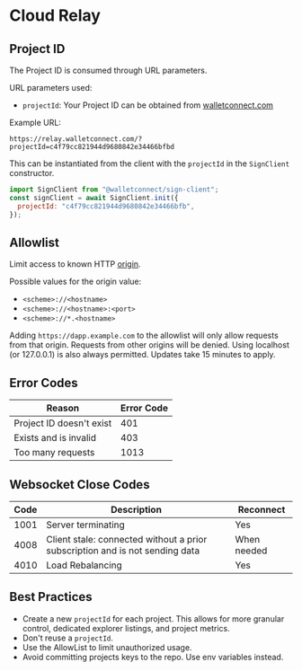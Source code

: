 # Cloud Relay

## Project ID

The Project ID is consumed through URL parameters.

URL parameters used:

- `projectId`: Your Project ID can be obtained from [walletconnect.com](https://walletconnect.com)

Example URL:

`https://relay.walletconnect.com/?projectId=c4f79cc821944d9680842e34466bfbd`

This can be instantiated from the client with the `projectId` in the `SignClient` constructor.

```javascript
import SignClient from "@walletconnect/sign-client";
const signClient = await SignClient.init({
  projectId: "c4f79cc821944d9680842e34466bfb",
});
```

## Allowlist

Limit access to known HTTP [origin](https://developer.mozilla.org/en-US/docs/Web/HTTP/Headers/Origin).

Possible values for the origin value:

- `<scheme>://<hostname>`
- `<scheme>://<hostname>:<port>`
- `<scheme>://*.<hostname>`

Adding `https://dapp.example.com` to the allowlist will only allow requests from that origin. Requests from other origins will be denied. Using localhost (or 127.0.0.1) is also always permitted.  Updates take 15 minutes to apply.

## Error Codes

| Reason                 | Error Code |
| ---------------------- | ---------- |
| Project ID doesn't exist | 401        |
| Exists and is invalid  | 403        |
| Too many requests  | 1013        |

## Websocket Close Codes

| Code        | Description | Reconnect  |
| ----------- | ----------- |----------- |
| 1001        | Server terminating | Yes |
| 4008        | Client stale: connected without a prior subscription and is not sending data | When needed |
| 4010        | Load Rebalancing | Yes |

## Best Practices

- Create a new `projectId` for each project. This allows for more granular control, dedicated explorer listings, and project metrics.
- Don't reuse a `projectId`.
- Use the AllowList to limit unauthorized usage.
- Avoid committing projects keys to the repo. Use env variables instead.